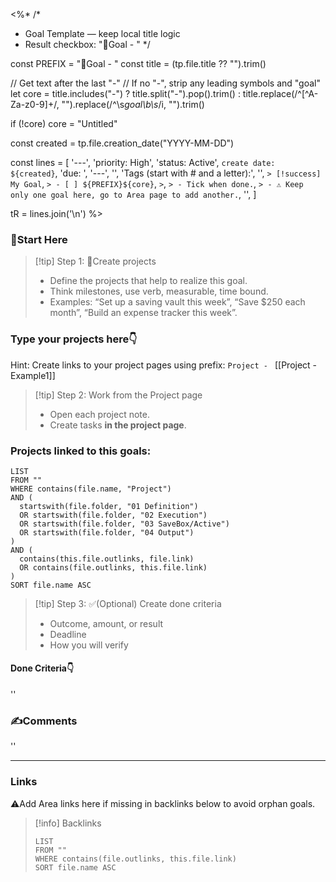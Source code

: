 <%*
/*
 * Goal Template — keep local title logic
 * Result checkbox: "🎯Goal - <text after last dash in title>"
 */

const PREFIX = "🎯Goal - "
const title  = (tp.file.title ?? "").trim()

// Get text after the last "-"
// If no "-", strip any leading symbols and "goal"
let core = title.includes("-")
  ? title.split("-").pop().trim()
  : title.replace(/^[^A-Za-z0-9]+/, "").replace(/^\s*goal\b\s*/i, "").trim()

if (!core) core = "Untitled"

const created = tp.file.creation_date("YYYY-MM-DD")

const lines = [
  '---',
  'priority: High',
  'status: Active',
  `create date: ${created}`,
  'due: ',
  '---',
  '',
  'Tags (start with # and a letter):',
  '',
  `> [!success] My Goal`,
  `> - [ ] ${PREFIX}${core}`,
  `>`,
  `> - Tick when done.`,
  `> - ⚠️ Keep only one goal here, go to Area page to add another.`,
  '',
]

tR = lines.join('\n')
%>
### 🏁Start Here
> [!tip] Step 1: 🚀Create projects
> - Define the projects that help to realize this goal.
> - Think milestones, use verb, measurable, time bound.
> - Examples: “Set up a saving vault this week”, “Save $250 each month”, “Build an expense tracker this week”.

### Type your projects here👇
Hint: Create links to your project pages using prefix: `Project - `
[[Project - Example1]]


> [!tip] Step 2: Work from the Project page
> - Open each project note.
> - Create tasks **in the project page**.

### Projects linked to this goals:
~~~dataview
LIST
FROM ""
WHERE contains(file.name, "Project")
AND (
  startswith(file.folder, "01 Definition")
  OR startswith(file.folder, "02 Execution")
  OR startswith(file.folder, "03 SaveBox/Active")
  OR startswith(file.folder, "04 Output")
)
AND (
  contains(this.file.outlinks, file.link)
  OR contains(file.outlinks, this.file.link)
)
SORT file.name ASC
~~~
> [!tip] Step 3: ✅(Optional) Create done criteria
> - Outcome, amount, or result
> - Deadline
> - How you will verify

#### Done Criteria👇
''
### ✍️Comments
''
___

### Links
⚠️Add Area links here if missing in backlinks below to avoid orphan goals.

> [!info] Backlinks
> ```dataview
> LIST
> FROM ""
> WHERE contains(file.outlinks, this.file.link)
> SORT file.name ASC
> ```
